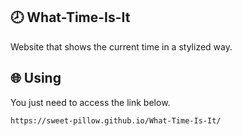 ## 🕗 What-Time-Is-It

Website that shows the current time in a stylized way.

## 🌐 Using

You just need to access the link below.
```
https://sweet-pillow.github.io/What-Time-Is-It/
```
